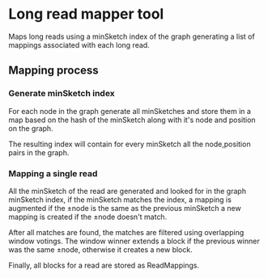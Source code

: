 # Long read mapper tool

Maps long reads using a minSketch index of the graph generating a list 
of mappings associated with each long read.

## Mapping process

### Generate minSketch index

For each node in the graph generate all minSketches and store them in a map
based on the hash of the minSketch along with it's node and position on the graph.

The resulting index will contain for every minSketch all the node,position pairs in the graph.

### Mapping a single read

All the minSketch of the read are generated and looked for in the graph minSketch index,
if the minSketch matches the index, a mapping is augmented if the ±node is the same as the previous minSketch
a new mapping is created if the ±node doesn't match.

After all matches are found, the matches are filtered using overlapping window votings.
The window winner extends a block if the previous winner was the same ±node, otherwise
it creates a new block.

Finally, all blocks for a read are stored as ReadMappings.